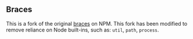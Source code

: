 ## Braces

This is a fork of the original [braces](https://www.npmjs.com/package/braces) on NPM. This fork has been modified to remove reliance on Node built-ins, such as: `util`, `path`, `process`.

